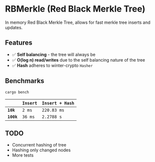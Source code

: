 # RBMerkle (Red Black Merkle Tree)

In memory Red Black Merkle Tree, allows for fast merkle tree inserts and updates.


## Features

 - ✅ **Self balancing** - the tree will always be 
 - ✅ **O(log n) read/writes** due to the self balancing nature of the tree
 - ✅ **Hash** adheres to winter-crypto `Hasher`


## Benchmarks

```
cargo bench
```

|          | `Insert`           | `Insert + Hash`                      |
|:---------|:--------------------------|:------------------------------------ |
| **`10k`** | `2 ms`     | `220.83 ms`      |
| **`100k`** | `36 ms`    | `2.2788 s`      |


## TODO

 - Concurrent hashing of tree
 - Hashing only changed nodes
 - More tests
